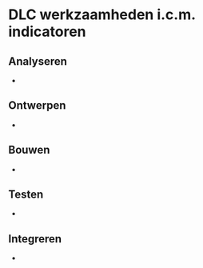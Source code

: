 # DLC werkzaamheden i.c.m. indicatoren


## Analyseren
- 

## Ontwerpen
- 

## Bouwen
- 

## Testen
- 

## Integreren
- 
